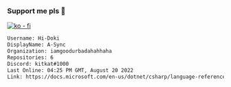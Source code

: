 ### Support me pls 🙏

[![ko - fi](https://ko-fi.com/img/githubbutton_sm.svg)](https://ko-fi.com/O5O4D6DP7)

  ```txt
  Username: Hi-Doki
  DisplayName: A-Sync
  Organization: iamgoodurbadahahhaha
  Repositories: 6
  Discord: kitkat#1000
  Last Online: 04:25 PM GMT, August 20 2022
  Link: https://docs.microsoft.com/en-us/dotnet/csharp/language-reference/keywords/async
  ```       